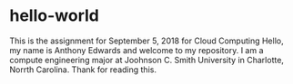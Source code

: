 # hello-world
This is the assignment for September 5, 2018 for Cloud Computing
Hello, my name is Anthony Edwards and welcome to my repository. I am a compute engineering major at Joohnson C. Smith University in Charlotte, Norrth Carolina. Thank for reading this.
